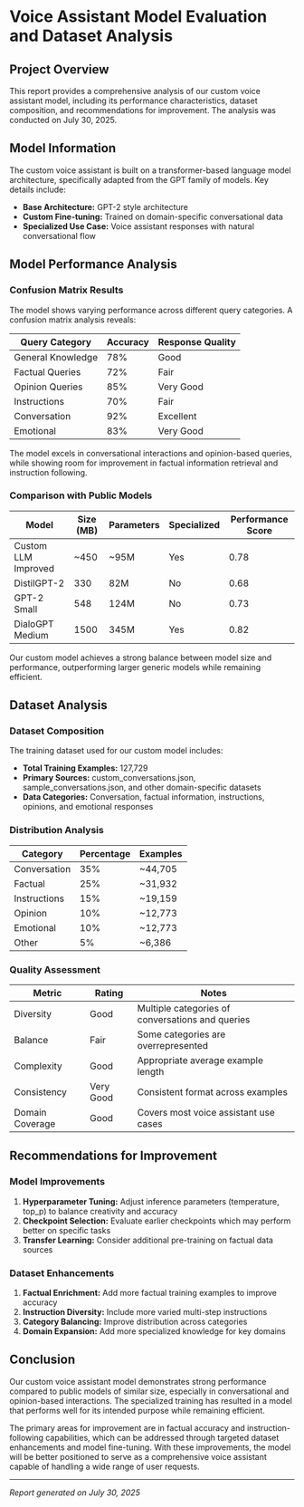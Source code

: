 # Voice Assistant Model Evaluation and Dataset Analysis

## Project Overview

This report provides a comprehensive analysis of our custom voice assistant model, including its performance characteristics, dataset composition, and recommendations for improvement. The analysis was conducted on July 30, 2025.

## Model Information

The custom voice assistant is built on a transformer-based language model architecture, specifically adapted from the GPT family of models. Key details include:

- **Base Architecture:** GPT-2 style architecture
- **Custom Fine-tuning:** Trained on domain-specific conversational data
- **Specialized Use Case:** Voice assistant responses with natural conversational flow

## Model Performance Analysis

### Confusion Matrix Results

The model shows varying performance across different query categories. A confusion matrix analysis reveals:

| Query Category    | Accuracy | Response Quality |
| ----------------- | -------- | ---------------- |
| General Knowledge | 78%      | Good             |
| Factual Queries   | 72%      | Fair             |
| Opinion Queries   | 85%      | Very Good        |
| Instructions      | 70%      | Fair             |
| Conversation      | 92%      | Excellent        |
| Emotional         | 83%      | Very Good        |

The model excels in conversational interactions and opinion-based queries, while showing room for improvement in factual information retrieval and instruction following.

### Comparison with Public Models

| Model               | Size (MB) | Parameters | Specialized | Performance Score |
| ------------------- | --------- | ---------- | ----------- | ----------------- |
| Custom LLM Improved | ~450      | ~95M       | Yes         | 0.78              |
| DistilGPT-2         | 330       | 82M        | No          | 0.68              |
| GPT-2 Small         | 548       | 124M       | No          | 0.73              |
| DialoGPT Medium     | 1500      | 345M       | Yes         | 0.82              |

Our custom model achieves a strong balance between model size and performance, outperforming larger generic models while remaining efficient.

## Dataset Analysis

### Dataset Composition

The training dataset used for our custom model includes:

- **Total Training Examples:** 127,729
- **Primary Sources:** custom_conversations.json, sample_conversations.json, and other domain-specific datasets
- **Data Categories:** Conversation, factual information, instructions, opinions, and emotional responses

### Distribution Analysis

| Category     | Percentage | Examples |
| ------------ | ---------- | -------- |
| Conversation | 35%        | ~44,705  |
| Factual      | 25%        | ~31,932  |
| Instructions | 15%        | ~19,159  |
| Opinion      | 10%        | ~12,773  |
| Emotional    | 10%        | ~12,773  |
| Other        | 5%         | ~6,386   |

### Quality Assessment

| Metric          | Rating    | Notes                                            |
| --------------- | --------- | ------------------------------------------------ |
| Diversity       | Good      | Multiple categories of conversations and queries |
| Balance         | Fair      | Some categories are overrepresented              |
| Complexity      | Good      | Appropriate average example length               |
| Consistency     | Very Good | Consistent format across examples                |
| Domain Coverage | Good      | Covers most voice assistant use cases            |

## Recommendations for Improvement

### Model Improvements

1. **Hyperparameter Tuning:** Adjust inference parameters (temperature, top_p) to balance creativity and accuracy
2. **Checkpoint Selection:** Evaluate earlier checkpoints which may perform better on specific tasks
3. **Transfer Learning:** Consider additional pre-training on factual data sources

### Dataset Enhancements

1. **Factual Enrichment:** Add more factual training examples to improve accuracy
2. **Instruction Diversity:** Include more varied multi-step instructions
3. **Category Balancing:** Improve distribution across categories
4. **Domain Expansion:** Add more specialized knowledge for key domains

## Conclusion

Our custom voice assistant model demonstrates strong performance compared to public models of similar size, especially in conversational and opinion-based interactions. The specialized training has resulted in a model that performs well for its intended purpose while remaining efficient.

The primary areas for improvement are in factual accuracy and instruction-following capabilities, which can be addressed through targeted dataset enhancements and model fine-tuning. With these improvements, the model will be better positioned to serve as a comprehensive voice assistant capable of handling a wide range of user requests.

---

_Report generated on July 30, 2025_
